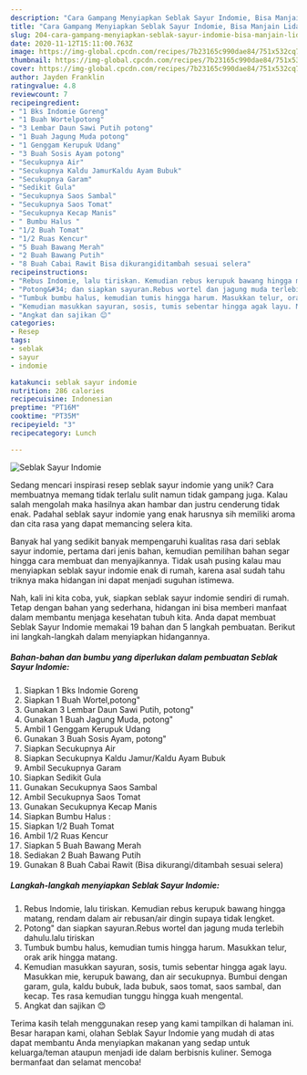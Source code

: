 ```yaml
---
description: "Cara Gampang Menyiapkan Seblak Sayur Indomie, Bisa Manjain Lidah"
title: "Cara Gampang Menyiapkan Seblak Sayur Indomie, Bisa Manjain Lidah"
slug: 204-cara-gampang-menyiapkan-seblak-sayur-indomie-bisa-manjain-lidah
date: 2020-11-12T15:11:00.763Z
image: https://img-global.cpcdn.com/recipes/7b23165c990dae84/751x532cq70/seblak-sayur-indomie-foto-resep-utama.jpg
thumbnail: https://img-global.cpcdn.com/recipes/7b23165c990dae84/751x532cq70/seblak-sayur-indomie-foto-resep-utama.jpg
cover: https://img-global.cpcdn.com/recipes/7b23165c990dae84/751x532cq70/seblak-sayur-indomie-foto-resep-utama.jpg
author: Jayden Franklin
ratingvalue: 4.8
reviewcount: 7
recipeingredient:
- "1 Bks Indomie Goreng"
- "1 Buah Wortelpotong"
- "3 Lembar Daun Sawi Putih potong"
- "1 Buah Jagung Muda potong"
- "1 Genggam Kerupuk Udang"
- "3 Buah Sosis Ayam potong"
- "Secukupnya Air"
- "Secukupnya Kaldu JamurKaldu Ayam Bubuk"
- "Secukupnya Garam"
- "Sedikit Gula"
- "Secukupnya Saos Sambal"
- "Secukupnya Saos Tomat"
- "Secukupnya Kecap Manis"
- " Bumbu Halus "
- "1/2 Buah Tomat"
- "1/2 Ruas Kencur"
- "5 Buah Bawang Merah"
- "2 Buah Bawang Putih"
- "8 Buah Cabai Rawit Bisa dikurangiditambah sesuai selera"
recipeinstructions:
- "Rebus Indomie, lalu tiriskan. Kemudian rebus kerupuk bawang hingga matang, rendam dalam air rebusan/air dingin supaya tidak lengket."
- "Potong&#34; dan siapkan sayuran.Rebus wortel dan jagung muda terlebih dahulu.lalu tiriskan"
- "Tumbuk bumbu halus, kemudian tumis hingga harum. Masukkan telur, orak arik hingga matang."
- "Kemudian masukkan sayuran, sosis, tumis sebentar hingga agak layu. Masukkan mie, kerupuk bawang, dan air secukupnya. Bumbui dengan garam, gula, kaldu bubuk, lada bubuk, saos tomat, saos sambal, dan kecap. Tes rasa kemudian tunggu hingga kuah mengental."
- "Angkat dan sajikan 😊"
categories:
- Resep
tags:
- seblak
- sayur
- indomie

katakunci: seblak sayur indomie 
nutrition: 286 calories
recipecuisine: Indonesian
preptime: "PT16M"
cooktime: "PT35M"
recipeyield: "3"
recipecategory: Lunch

---
```



![Seblak Sayur Indomie](https://img-global.cpcdn.com/recipes/7b23165c990dae84/751x532cq70/seblak-sayur-indomie-foto-resep-utama.jpg)

Sedang mencari inspirasi resep seblak sayur indomie yang unik? Cara membuatnya memang tidak terlalu sulit namun tidak gampang juga. Kalau salah mengolah maka hasilnya akan hambar dan justru cenderung tidak enak. Padahal seblak sayur indomie yang enak harusnya sih memiliki aroma dan cita rasa yang dapat memancing selera kita.



Banyak hal yang sedikit banyak mempengaruhi kualitas rasa dari seblak sayur indomie, pertama dari jenis bahan, kemudian pemilihan bahan segar hingga cara membuat dan menyajikannya. Tidak usah pusing kalau mau menyiapkan seblak sayur indomie enak di rumah, karena asal sudah tahu triknya maka hidangan ini dapat menjadi suguhan istimewa.


Nah, kali ini kita coba, yuk, siapkan seblak sayur indomie sendiri di rumah. Tetap dengan bahan yang sederhana, hidangan ini bisa memberi manfaat dalam membantu menjaga kesehatan tubuh kita. Anda dapat membuat Seblak Sayur Indomie memakai 19 bahan dan 5 langkah pembuatan. Berikut ini langkah-langkah dalam menyiapkan hidangannya.

<!--inarticleads1-->

##### Bahan-bahan dan bumbu yang diperlukan dalam pembuatan Seblak Sayur Indomie:

1. Siapkan 1 Bks Indomie Goreng
1. Siapkan 1 Buah Wortel,potong&#34;
1. Gunakan 3 Lembar Daun Sawi Putih, potong&#34;
1. Gunakan 1 Buah Jagung Muda, potong&#34;
1. Ambil 1 Genggam Kerupuk Udang
1. Gunakan 3 Buah Sosis Ayam, potong&#34;
1. Siapkan Secukupnya Air
1. Siapkan Secukupnya Kaldu Jamur/Kaldu Ayam Bubuk
1. Ambil Secukupnya Garam
1. Siapkan Sedikit Gula
1. Gunakan Secukupnya Saos Sambal
1. Ambil Secukupnya Saos Tomat
1. Gunakan Secukupnya Kecap Manis
1. Siapkan  Bumbu Halus :
1. Siapkan 1/2 Buah Tomat
1. Ambil 1/2 Ruas Kencur
1. Siapkan 5 Buah Bawang Merah
1. Sediakan 2 Buah Bawang Putih
1. Gunakan 8 Buah Cabai Rawit (Bisa dikurangi/ditambah sesuai selera)




<!--inarticleads2-->

##### Langkah-langkah menyiapkan Seblak Sayur Indomie:

1. Rebus Indomie, lalu tiriskan. Kemudian rebus kerupuk bawang hingga matang, rendam dalam air rebusan/air dingin supaya tidak lengket.
1. Potong&#34; dan siapkan sayuran.Rebus wortel dan jagung muda terlebih dahulu.lalu tiriskan
1. Tumbuk bumbu halus, kemudian tumis hingga harum. Masukkan telur, orak arik hingga matang.
1. Kemudian masukkan sayuran, sosis, tumis sebentar hingga agak layu. Masukkan mie, kerupuk bawang, dan air secukupnya. Bumbui dengan garam, gula, kaldu bubuk, lada bubuk, saos tomat, saos sambal, dan kecap. Tes rasa kemudian tunggu hingga kuah mengental.
1. Angkat dan sajikan 😊




Terima kasih telah menggunakan resep yang kami tampilkan di halaman ini. Besar harapan kami, olahan Seblak Sayur Indomie yang mudah di atas dapat membantu Anda menyiapkan makanan yang sedap untuk keluarga/teman ataupun menjadi ide dalam berbisnis kuliner. Semoga bermanfaat dan selamat mencoba!
